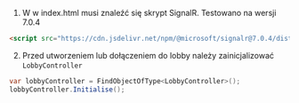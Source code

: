 ﻿1. W <head> w index.html musi znaleźć się skrypt SignalR. Testowano na wersji 7.0.4
```html
<script src="https://cdn.jsdelivr.net/npm/@microsoft/signalr@7.0.4/dist/browser/signalr.min.js"></script>
```

2. Przed utworzeniem lub dołączeniem do lobby należy zainicjalizować `LobbyController`
```csharp
var lobbyController = FindObjectOfType<LobbyController>();
lobbyController.Initialise();
```
